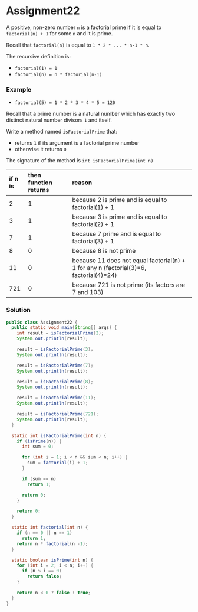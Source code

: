 # Assignment22

A positive, non-zero number `n` is a factorial prime if it is equal to `factorial(n) + 1` for some `n` and it is prime.

Recall that `factorial(n)` is equal to `1 * 2 * ... * n-1 * n`.

The recursive definition is:

* `factorial(1) = 1`
* `factorial(n) = n * factorial(n-1)`

### Example

* `factorial(5) = 1 * 2 * 3 * 4 * 5 = 120`

Recall that a prime number is a natural number which has exactly two distinct natural number divisors `1` and itself.

Write a method named `isFactorialPrime` that:

* returns `1` if its argument is a factorial prime number
* otherwise it returns `0`

The signature of the method is `int isFactorialPrime(int n)`

| if n is | then function returns | reason |
|:-------------|:-------------|:-------------|
| 2 | 1 | because 2 is prime and is equal to factorial(1) + 1 |
| 3 | 1 | because 3 is prime and is equal to factorial(2) + 1 |
| 7 | 1 | because 7 prime and is equal to factorial(3) + 1 |
| 8 | 0 | because 8 is not prime |
| 11 | 0 | because 11 does not equal factorial(n) + 1 for any n (factorial(3)=6, factorial(4)=24) |
| 721 | 0 | because 721 is not prime (its factors are 7 and 103) |

### Solution

```java
public class Assignment22 {
  public static void main(String[] args) {
    int result = isFactorialPrime(2);
    System.out.println(result);

    result = isFactorialPrime(3);
    System.out.println(result);

    result = isFactorialPrime(7);
    System.out.println(result);

    result = isFactorialPrime(8);
    System.out.println(result);

    result = isFactorialPrime(11);
    System.out.println(result);

    result = isFactorialPrime(721);
    System.out.println(result);
  }

  static int isFactorialPrime(int n) {
    if (isPrime(n)) {
      int sum = 0;

      for (int i = 1; i < n && sum < n; i++) {
        sum = factorial(i) + 1;
      }

      if (sum == n)
        return 1;

      return 0;
    }

    return 0;
  }

  static int factorial(int n) {
    if (n == 0 || n == 1)
      return 1;
    return n * factorial(n -1);
  }

  static boolean isPrime(int n) {
    for (int i = 2; i < n; i++) {
      if (n % i == 0)
        return false;
    }

    return n < 0 ? false : true;
  }
}
```
